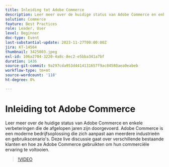 ```yaml
---
title: Inleiding tot Adobe Commerce
description: Leer meer over de huidige status van Adobe Commerce en enkele verbeteringen die de afgelopen jaren zijn doorgevoerd. Adobe Commerce is een moderne bedrijfsoplossing die zich aanpast aan meerdere industrieën en gebruikscenario's. Deze live discussie gaat over verschillende bestaande klanten en hoe ze Adobe Commerce gebruikten om hun commerciële ervaring te voltooien.
solution: Commerce
feature: Best Practices
role: Leader, User
level: Beginner
doc-type: Event
last-substantial-update: 2023-11-27T00:00:00Z
jira: KT-14564
thumbnail: 3425803.jpeg
exl-id: 106a2704-3220-4a8c-8ec2-e5bba341a7bf
duration: 1436
source-git-commit: 9a297cda953d4414131657f9ac84580aea0eabeb
workflow-type: tm+mt
source-wordcount: '118'
ht-degree: 0%

---
```


# Inleiding tot Adobe Commerce

Leer meer over de huidige status van Adobe Commerce en enkele verbeteringen die de afgelopen jaren zijn doorgevoerd. Adobe Commerce is een moderne bedrijfsoplossing die zich aanpast aan meerdere industrieën en gebruikscenario&#39;s. Deze live discussie gaat over verschillende bestaande klanten en hoe ze Adobe Commerce gebruikten om hun commerciële ervaring te voltooien.

>[!VIDEO](https://video.tv.adobe.com/v/3425803/?learn=on)

